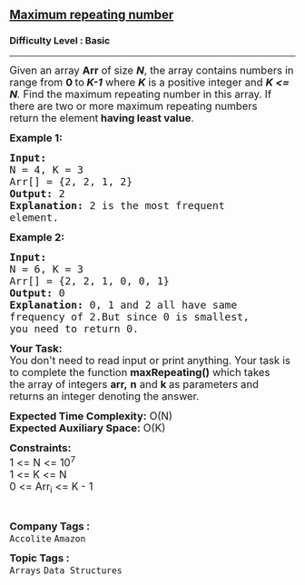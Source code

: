 <h2><a href="https://practice.geeksforgeeks.org/problems/maximum-repeating-number4858/1?page=7&status[]=unsolved&company[]=Amazon&sortBy=submissions">Maximum repeating number</a></h2><h3>Difficulty Level : Basic</h3><hr><div class="problems_problem_content__Xm_eO"><p><span style="font-size:18px">Given an array <strong>Arr</strong> of size <strong><em>N</em></strong>, the array contains numbers in range from <strong>0 </strong>to<strong> <em>K-1</em></strong> where <strong><em>K</em></strong> is a positive integer and <em><strong>K &lt;= N</strong>.</em> Find the maximum repeating number in this array. If there are two or more maximum repeating numbers return&nbsp;the element<strong> having least value</strong>.</span></p>

<p><span style="font-size:18px"><strong>Example 1:</strong></span></p>

<pre><span style="font-size:18px"><strong>Input:
</strong>N = 4, K = 3
Arr[] = {2, 2, 1, 2}
<strong>Output: </strong>2
<strong>Explanation:</strong> 2 is the most frequent
element.
</span></pre>

<p><span style="font-size:18px"><strong>Example 2:</strong></span></p>

<pre><span style="font-size:18px"><strong>Input:
</strong>N = 6, K = 3
Arr[] = {2, 2, 1, 0, 0, 1}
<strong>Output:</strong> 0
<strong>Explanation:</strong>&nbsp;0, 1 and 2 all have same
frequency of 2.But since 0 is smallest,
you need to return 0.</span></pre>

<p><span style="font-size:18px"><strong>Your Task:</strong><br>
You don't need to read input or print anything. Your task is to complete the function&nbsp;<strong>maxRepeating()</strong>&nbsp;which takes the&nbsp;array of&nbsp;integers&nbsp;<strong>arr,</strong>&nbsp;<strong>n</strong> and <strong>k&nbsp;</strong>as parameters and returns an integer&nbsp;denoting the answer.</span></p>

<p><span style="font-size:18px"><strong>Expected Time Complexity:</strong>&nbsp;O(N)<br>
<strong>Expected Auxiliary Space:</strong>&nbsp;O(K)</span></p>

<p><span style="font-size:18px"><strong>Constraints:</strong><br>
1 &lt;= N &lt;= 10<sup>7</sup><br>
1 &lt;= K &lt;= N<br>
0 &lt;= Arr<sub>i</sub> &lt;= K - 1</span></p>

<p>&nbsp;</p>
</div><p><span style=font-size:18px><strong>Company Tags : </strong><br><code>Accolite</code>&nbsp;<code>Amazon</code>&nbsp;<br><p><span style=font-size:18px><strong>Topic Tags : </strong><br><code>Arrays</code>&nbsp;<code>Data Structures</code>&nbsp;